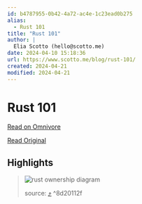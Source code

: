 ```yaml
---
id: b4787955-0b42-4a72-ac4e-1c23ead0b275
alias:
  - Rust 101
title: "Rust 101"
author: |
  Elia Scotto (hello@scotto.me)
date: 2024-04-10 15:18:36
url: https://www.scotto.me/blog/rust-101/
created: 2024-04-21
modified: 2024-04-21
---
```


# Rust 101

[Read on Omnivore](https://omnivore.app/me/rust-101-18ec85ff62f)

[Read Original](https://www.scotto.me/blog/rust-101/)

## Highlights

> ![rust ownership diagram](https://proxy-prod.omnivore-image-cache.app/0x0,sVzk-59jHlBWVPvkQ0cLQEq0oAPy3HCN7H89ZXJCR_48/https://www.scotto.me/assets/img/nhhxzcwqd6q61.png)
> 
> source:  [⤴️](https://omnivore.app/me/rust-101-18ec85ff62f#8d20112f-c480-4ac3-95a7-75b624424034)  ^8d20112f

